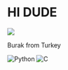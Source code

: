 # HI DUDE 
![](https://media3.giphy.com/media/oYQ9HRm5Mo7VXeMNVR/giphy.gif?cid=ecf05e472rz5y2rdeu3hkjyarfq8iwh2s36t1p7pwbz57053&rid=giphy.gif&ct=g)

Burak from Turkey 

![Python](https://img.shields.io/badge/Python-FFD43B?style=for-the-badge&logo=python&logoColor=blue)
![C](https://img.shields.io/badge/C-00599C?style=for-the-badge&logo=c&logoColor=white)

